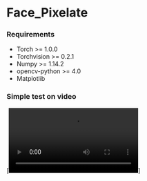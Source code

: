 # Face_Pixelate

### Requirements
- Torch >= 1.0.0
- Torchvision >= 0.2.1
- Numpy >=  1.14.2
- opencv-python >= 4.0
- Matplotlib

### Simple test on video
[![Watch the video](https://github.com/xzxiong-1/Face_Pixelate/blob/main/video_result/output003.mp4)]


